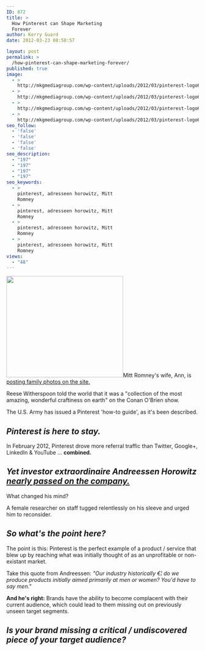 ```yaml
---
ID: 872
title: >
  How Pinterest can Shape Marketing
  Forever
author: Kerry Guard
date: 2012-03-23 08:58:57

layout: post
permalink: >
  /how-pinterest-can-shape-marketing-forever/
published: true
image:
  - >
    http://mkgmediagroup.com/wp-content/uploads/2012/03/pinterest-logo6.jpeg
  - >
    http://mkgmediagroup.com/wp-content/uploads/2012/03/pinterest-logo6.jpeg
  - >
    http://mkgmediagroup.com/wp-content/uploads/2012/03/pinterest-logo6.jpeg
  - >
    http://mkgmediagroup.com/wp-content/uploads/2012/03/pinterest-logo6.jpeg
seo_follow:
  - 'false'
  - 'false'
  - 'false'
  - 'false'
seo_description:
  - "197"
  - "197"
  - "197"
  - "197"
seo_keywords:
  - >
    pinterest, adresseen horowitz, Mitt
    Romney
  - >
    pinterest, adresseen horowitz, Mitt
    Romney
  - >
    pinterest, adresseen horowitz, Mitt
    Romney
  - >
    pinterest, adresseen horowitz, Mitt
    Romney
views:
  - "48"
---
```

<img class="alignleft  wp-image-873" title="pinterest_visitors_stats" src="http://mkgmediagroup.com/wp-content/uploads/2012/04/pinterest_visitors.jpeg" alt="" width="306" height="265" />Mitt Romney's wife, Ann, is <a href="http://economy.money.cnn.com/2012/02/28/ann-romney-pins-it/" target="_blank">posting family photos on the site.</a>

Reese Witherspoon told the world that it was a "collection of the most amazing, wonderful craftiness on earth" on the Conan O'Brien show.

The U.S. Army has issued a Pinterest 'how-to guide', as it's been described.
<h2><em>Pinterest is here to stay.</em></h2>
In February 2012, Pinterest drove more referral traffic than Twitter, Google+, LinkedIn &amp; YouTube ... <strong>combined.</strong>
<h2><em>Yet investor extraordinaire Andreessen Horowitz <a href="http://finance.fortune.cnn.com/2011/10/10/venture-capital-deals-21/" target="_blank">nearly passed on the company.</a></em></h2>
What changed his mind?

A female researcher on staff tugged relentlessly on his sleeve and urged him to reconsider.
<h2><em>So what's the point here?</em></h2>
The point is this: Pinterest is the perfect example of a product / service that blew up by reaching what was initially thought of as an unprofitable or non-existant market.

Take this quote from Andreessen: <em>"Our industry historically €¦ do we produce products initially aimed primarily at men or women? You'd have to say men."</em>

<strong>And he's right:</strong> Brands have the ability to become complacent with their current audience, which could lead to them missing out on previously unseen target segments.
<h2><em>Is your brand missing a critical / undiscovered piece of your target audience?</em></h2>